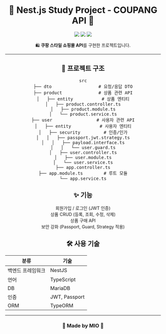 <!-- 대문 -->
<h1 align="center">🌸 Nest.js Study Project - COUPANG API 🌸</h1>

<p align="center">
  <img src="https://img.shields.io/badge/NestJS-FF69B4?style=for-the-badge&logo=nestjs&logoColor=white" />
  <img src="https://img.shields.io/badge/TypeScript-ffb6c1?style=for-the-badge&logo=typescript&logoColor=white" />
  <img src="https://img.shields.io/badge/MariaDB-ff69b4?style=for-the-badge&logo=mariadb&logoColor=white" />
</p>

<p align="center">
  🛍️ <b>쿠팡 스타일 쇼핑몰 API</b>를 구현한 프로젝트입니다.<br>
</p>

---

<h2 align="center">📂 프로젝트 구조</h2>

<pre align="center">
src
├── dto                  # 요청/응답 DTO
├── product              # 상품 관련 API
│   ├── entity           # 상품 엔티티
│   ├── product.controller.ts
│   ├── product.module.ts
│   └── product.service.ts
├── user                 # 사용자 관련 API
│   ├── entity           # 사용자 엔티티
│   ├── security         # 인증/인가
│   │   ├── passport.jwt.strategy.ts
│   │   ├── payload.interface.ts
│   │   └── user.guard.ts
│   ├── user.controller.ts
│   ├── user.module.ts
│   └── user.service.ts
├── app.controller.ts
├── app.module.ts        # 루트 모듈
└── app.service.ts
</pre>

<h2 align="center">✨ 기능</h2>

<p align="center">
회원가입 / 로그인 (JWT 인증)<br>
상품 CRUD (등록, 조회, 수정, 삭제)<br>
상품 구매 API<br>
보안 강화 (Passport, Guard, Strategy 적용)
</p>

<h2 align="center">🛠 사용 기술</h2>

<p align="center">

| 분류           | 기술            |
|----------------|-----------------|
| 백엔드 프레임워크 | NestJS          |
| 언어           | TypeScript      |
| DB             | MariaDB         |
| 인증           | JWT, Passport   |
| ORM            | TypeORM         |

</p>

---

<h3 align="center">💌 Made by MIO 💌</h3>
